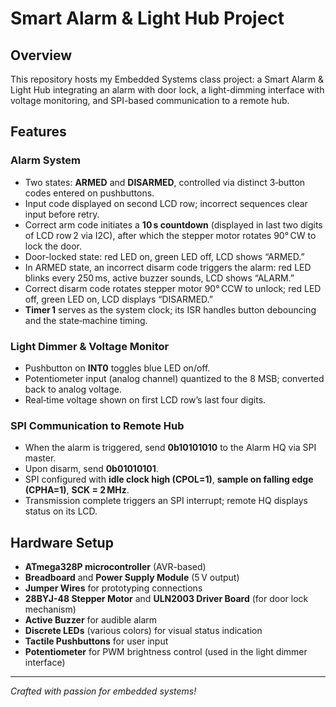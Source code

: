 # Smart Alarm & Light Hub Project

## Overview

This repository hosts my Embedded Systems class project: a Smart Alarm & Light Hub integrating an alarm with door lock, a light-dimming interface with voltage monitoring, and SPI-based communication to a remote hub.

## Features

### Alarm System
- Two states: **ARMED** and **DISARMED**, controlled via distinct 3‑button codes entered on pushbuttons.  
- Input code displayed on second LCD row; incorrect sequences clear input before retry.  
- Correct arm code initiates a **10 s countdown** (displayed in last two digits of LCD row 2 via I2C), after which the stepper motor rotates 90° CW to lock the door.  
- Door-locked state: red LED on, green LED off, LCD shows “ARMED.”  
- In ARMED state, an incorrect disarm code triggers the alarm: red LED blinks every 250 ms, active buzzer sounds, LCD shows “ALARM.”  
- Correct disarm code rotates stepper motor 90° CCW to unlock; red LED off, green LED on, LCD displays “DISARMED.”  
- **Timer 1** serves as the system clock; its ISR handles button debouncing and the state‐machine timing.

### Light Dimmer & Voltage Monitor
- Pushbutton on **INT0** toggles blue LED on/off.  
- Potentiometer input (analog channel) quantized to the 8 MSB; converted back to analog voltage.  
- Real‑time voltage shown on first LCD row’s last four digits.

### SPI Communication to Remote Hub
- When the alarm is triggered, send **0b10101010** to the Alarm HQ via SPI master.  
- Upon disarm, send **0b01010101**.  
- SPI configured with **idle clock high (CPOL=1)**, **sample on falling edge (CPHA=1)**, **SCK = 2 MHz**.  
- Transmission complete triggers an SPI interrupt; remote HQ displays status on its LCD.

## Hardware Setup

- **ATmega328P microcontroller** (AVR-based)  
- **Breadboard** and **Power Supply Module** (5 V output)  
- **Jumper Wires** for prototyping connections  
- **28BYJ-48 Stepper Motor** and **ULN2003 Driver Board** (for door lock mechanism)  
- **Active Buzzer** for audible alarm  
- **Discrete LEDs** (various colors) for visual status indication  
- **Tactile Pushbuttons** for user input  
- **Potentiometer** for PWM brightness control (used in the light dimmer interface)

---
*Crafted with passion for embedded systems!*  
